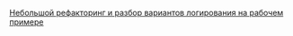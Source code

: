 [Небольшой рефакторинг и разбор вариантов логирования на рабочем примере](./src/CustomerAttributeFlowFreshValue.md)